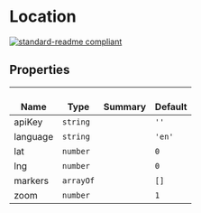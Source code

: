 # Location
  [![standard-readme compliant](https://img.shields.io/badge/standard--readme-OK-green.svg?style=flat-square)](https://github.com/RichardLitt/standard-readme)
  

  ## Properties
  | </br>Name | </br>Type | </br>Summary | </br>Default | 
| ---- | ---- | ---- | ---- |
| apiKey | `string` |  | `''` |
| language | `string` |  | `'en'` |
| lat | `number` |  | `0` |
| lng | `number` |  | `0` |
| markers | `arrayOf` |  | `[]` |
| zoom | `number` |  | `1` |